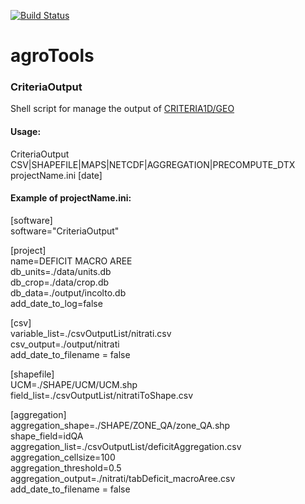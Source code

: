 [![Build Status](https://copr.fedorainfracloud.org/coprs/simc/stable/package/CRITERIA1D/status_image/last_build.png)](https://copr.fedorainfracloud.org/coprs/simc/stable/package/agroTools/)
# agroTools

### CriteriaOutput
Shell script for manage the output of [CRITERIA1D/GEO](https://github.com/ARPA-SIMC/criteria1d)

#### Usage:

CriteriaOutput CSV|SHAPEFILE|MAPS|NETCDF|AGGREGATION|PRECOMPUTE_DTX projectName.ini [date]

#### Example of projectName.ini:

[software]  
software="CriteriaOutput"

[project]  
name=DEFICIT MACRO AREE  
db_units=./data/units.db  
db_crop=./data/crop.db  
db_data=./output/incolto.db  
add_date_to_log=false  

[csv]  
variable_list=./csvOutputList/nitrati.csv  
csv_output=./output/nitrati  
add_date_to_filename = false  

[shapefile]  
UCM=./SHAPE/UCM/UCM.shp  
field_list=./csvOutputList/nitratiToShape.csv  

[aggregation]  
aggregation_shape=./SHAPE/ZONE_QA/zone_QA.shp  
shape_field=idQA  
aggregation_list=./csvOutputList/deficitAggregation.csv  
aggregation_cellsize=100  
aggregation_threshold=0.5  
aggregation_output=./nitrati/tabDeficit_macroAree.csv  
add_date_to_filename = false  
